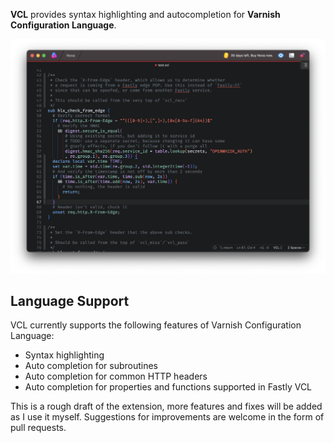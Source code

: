 <!--
👋 Hello! As Nova users browse the extensions library, a good README can help them understand what your extension does, how it works, and what setup or configuration it may require.

Not every extension will need every item described below. Use your best judgement when deciding which parts to keep to provide the best experience for your new users.

💡 Quick Tip! As you edit this README template, you can preview your changes by selecting **Extensions → Activate Project as Extension**, opening the Extension Library, and selecting "VCL" in the sidebar.

Let's get started!
-->

<!--
🎈 Include a brief description of the features your syntax extension provides. For example:
-->

**VCL** provides syntax highlighting and autocompletion for **Varnish Configuration Language**.

<!--
🎈 It can also be helpful to include a screenshot or GIF showing your extension in action:
-->

![Screenshot of Nova Editor editing a VCL file with syntax highlighting](screenshot.png)

## Language Support

<!--
🎈 Whether your extension covers the entirety of a language's syntax or a subset, it can be helpful to describe that for users:
-->

VCL currently supports the following features of Varnish Configuration Language:

- Syntax highlighting
- Auto completion for subroutines
- Auto completion for common HTTP headers
- Auto completion for properties and functions supported in Fastly VCL

This is a rough draft of the extension, more features and fixes will be added as I use it myself. Suggestions for improvements are welcome in the form of pull requests.

<!--
👋 That's it! Happy developing!

P.S. If you'd like, you can remove these comments before submitting your extension 😉
-->
